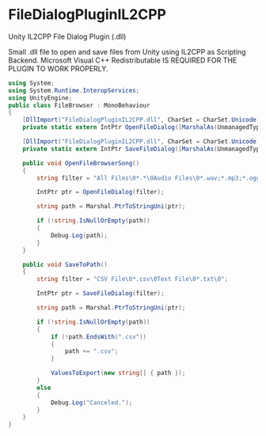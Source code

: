 # FileDialogPluginIL2CPP
Unity IL2CPP File Dialog Plugin (.dll)

Small .dll file to open and save files from Unity using IL2CPP as Scripting Backend.
Microsoft Visual C++ Redistributable IS REQUIRED FOR THE PLUGIN TO WORK PROPERLY.

```csharp
using System;
using System.Runtime.InteropServices;
using UnityEngine;
public class FileBrowser : MonoBehaviour
{
    [DllImport("FileDialogPluginIL2CPP.dll", CharSet = CharSet.Unicode)]
    private static extern IntPtr OpenFileDialog([MarshalAs(UnmanagedType.LPWStr)] string filter);

    [DllImport("FileDialogPluginIL2CPP.dll", CharSet = CharSet.Unicode)]
    private static extern IntPtr SaveFileDialog([MarshalAs(UnmanagedType.LPWStr)] string filter);

    public void OpenFileBrowserSong()
    {
        string filter = "All Files\0*.*\0Audio Files\0*.wav;*.mp3;*.ogg\0";

        IntPtr ptr = OpenFileDialog(filter);

        string path = Marshal.PtrToStringUni(ptr);

        if (!string.IsNullOrEmpty(path))
        {
            Debug.Log(path);
        }
    }

    public void SaveToPath()
    {
        string filter = "CSV File\0*.csv\0Text File\0*.txt\0";

        IntPtr ptr = SaveFileDialog(filter);

        string path = Marshal.PtrToStringUni(ptr);

        if (!string.IsNullOrEmpty(path))
        {
            if (!path.EndsWith(".csv"))
            {
                path += ".csv";
            }

            ValuesToExport(new string[] { path });
        }
        else
        {
            Debug.Log("Canceled.");
        }
    }
}

